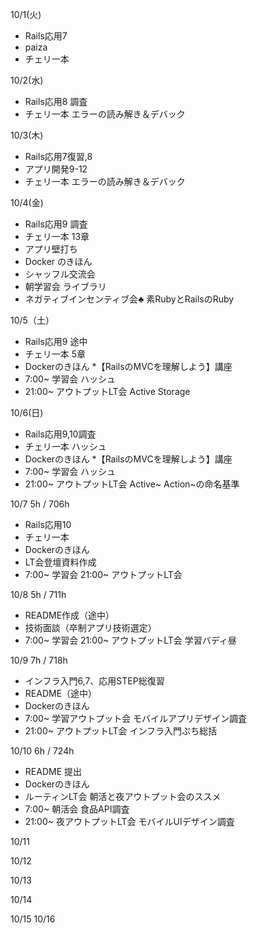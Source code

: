 10/1(火)
* Rails応用7
* paiza
* チェリ一本

10/2(水)
* Rails応用8 調査
* チェリ一本 エラーの読み解き＆デバック

10/3(木)
 * Rails応用7復習,8
 * アプリ開発9-12
 * チェリ一本 エラーの読み解き＆デバック

10/4(金)
* Rails応用9 調査
* チェリ一本 13章
* アプリ壁打ち
* Docker のきほん
* シャッフル交流会
* 朝学習会 ライブラリ
* ネガティブインセンティブ会:clubs: 素RubyとRailsのRuby

10/5（土）
* Rails応用9 途中
* チェリ一本 5章
* Dockerのきほん
*【RailsのMVCを理解しよう】講座
* 7:00~ 学習会 ハッシュ
* 21:00~ アウトプットLT会 Active Storage

10/6(日)
* Rails応用9,10調査
* チェリ一本 ハッシュ
* Dockerのきほん
*【RailsのMVCを理解しよう】講座
* 7:00~ 学習会 ハッシュ
* 21:00~ アウトプットLT会 Active~ Action~の命名基準

10/7  5h / 706h
* Rails応用10
* チェリ一本
* Dockerのきほん
* LT会登壇資料作成
* 7:00~ 学習会 21:00~ アウトプットLT会

10/8  5h / 711h
* README作成（途中）
* 技術面談（卒制アプリ技術選定）
* 7:00~ 学習会 21:00~ アウトプットLT会 学習バディ昼
 
10/9  7h / 718h
* インフラ入門6,7、応用STEP総復習
* README（途中）
* Dockerのきほん
* 7:00~ 学習アウトプット会 モバイルアプリデザイン調査
* 21:00~ アウトプットLT会 インフラ入門ぷち総括

10/10  6h / 724h
* README 提出
* Dockerのきほん
* ルーティンLT会 朝活と夜アウトプット会のススメ
* 7:00~ 朝活会 食品API調査
* 21:00~ 夜アウトプットLT会 モバイルUIデザイン調査

10/11

10/12

10/13

10/14

10/15
10/16
